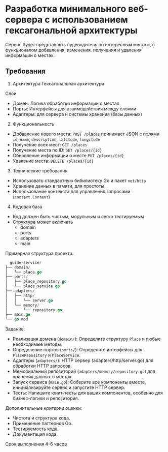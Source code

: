 # Разработка минимального веб-сервера с использованием гексагональной архитектуры

Сервис будет представлять пудеводитель по интересным местам, с функционалом
добавления, изменения. получения и удаления информации о местах.

## Требования
1. Архитектура
  Гексагональная архитектура

  Слои
  - Домен: Логика обработки информации о местах
  - Порты: Интерфейсы для взаимодействия между слоями
  - Адаптеры: для сервера и системы хранения (базы данных)

2. Функциональность
- Добавление нового места: `POST /places` принимает JSON с полями `id`, `name`, `description`, `latitude`, `longitude`
- Получение всех мест: `GET /places`
- Получение места по ID: `GET /places/{id}`
- Обновление информации о месте `PUT /places/{id}`
- Удаление места: `DELETE /places/{id}`

3. Технические требования
- Использовать стандартную бибилиотеку Go и пакет `net/http`
- Хранение данных в памяти, для простоты
- Использование контекста для управления запросами (`context.Context`)

4. Кодовая база
- Код должен быть чистым, модульным и легко тестируемым
- Структура может включать
  - domain
  - ports
  - adapters
  - main

Примерная структура проекта:

```Go
  guide-service/
├── domain/
│   └── place.go
├── ports/
│   ├── place_repository.go
│   └── place_service.go
├── adapters/
│   ├── http/
│   │   └── server.go
│   └── memory/
│       └── repository.go
├── main.go
└── go.mod
```

Задание:
- Реализация домена (`domain/`): Определите структуру `Place` и любые необходимые методы.
- Определение портов (`ports/`): Определите интерфейсы для `PlaceRepository` и `PlaceService`.
- Адаптеры (`adapters/`): HTTP сервер (adapters/http/server.go) для обработки HTTP запросов.
- Мемориальный репозиторий (`adapters/memory/repository.go`) для хранения данных о местах.
- Запуск сервиса (`main.go`): Соберите все компоненты вместе, инициализируйте сервис и запустите HTTP сервер.
- Тесты: Напишите юнит-тесты для ваших компонентов, особенно для бизнес-логики и репозитория.

Дополнительные критерии оценки:
- Чистота и структура кода.
- Применение паттернов Go.
- Тестируемость кода.
- Документация кода.

Срок выполнения 4-6 часов
